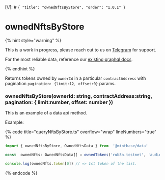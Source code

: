[//]: # `{ "title": "ownedNftsByStore", "order": "1.0.1" }`
# ownedNftsByStore


{% hint style="warning" %}

This is a work in progress, please reach out to us on [Telegram](https://t.me/mintdev) for support.

For the most reliable data, reference our [existing graphql docs](https://docs.mintbase.io/dev/read-data/mintbase-graph).

{% endhint %}




Returns tokens owned by `ownerId`  in a particular `contractAddress`  with pagination `pagination: {limit:12, offset:0}`  params.



### ownedNftsByStore(ownerId: string, contractAddress:string, pagination: { limit:number, offset: number })



This is an example of a data api method.




Example:



{% code title="queryNftsByStore.ts" overflow="wrap" lineNumbers="true" %}

```typescript
import { ownedNftsByStore, OwnedNftsData } from  '@mintbase/data'

const  ownedNfts: OwnedNftsData[] = ownedTokens('rub3n.testnet', 'audiobr.mintspace2.testnet' { limit:  20 , offset: -});

console.log(ownedNfts.token[0]) // => 1st token of the list.

```

{% endcode %}